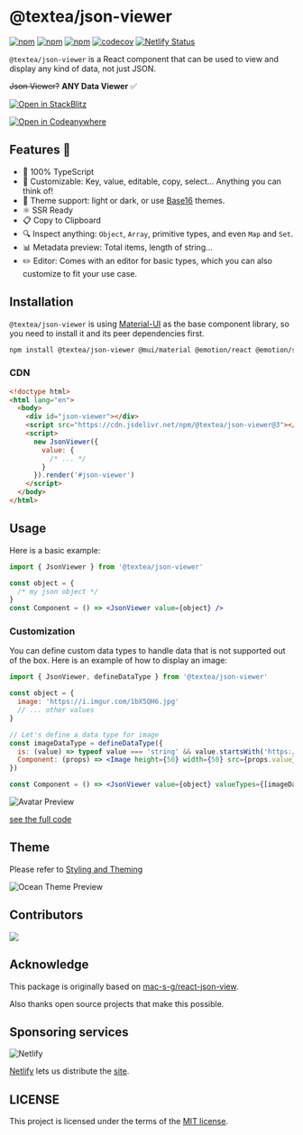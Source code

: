 # @textea/json-viewer

[![npm](https://img.shields.io/npm/v/@textea/json-viewer)](https://www.npmjs.com/package/@textea/json-viewer)
[![npm](https://img.shields.io/npm/dm/@textea/json-viewer.svg)](https://www.npmjs.com/package/@textea/json-viewer)
[![npm](https://img.shields.io/npm/l/@textea/json-viewer)](https://github.com/TexteaInc/json-viewer/blob/main/LICENSE)
[![codecov](https://codecov.io/gh/TexteaInc/json-viewer/branch/main/graph/badge.svg?token=r32mzVhrRl)](https://codecov.io/gh/TexteaInc/json-viewer)
[![Netlify Status](https://api.netlify.com/api/v1/badges/c2aa0ee1-979b-4512-85d2-f27e63897df0/deploy-status)](https://viewer.textea.io)

`@textea/json-viewer` is a React component that can be used to view and display any kind of data, not just JSON.

~~Json Viewer?~~
**ANY Data Viewer** ✅

[![Open in StackBlitz](https://developer.stackblitz.com/img/open_in_stackblitz.svg)](https://stackblitz.com/edit/textea-json-viewer-v3-b4wgxq?file=pages%2Findex.js)

[![Open in Codeanywhere](https://codeanywhere.com/img/open-in-codeanywhere-btn.svg)](https://app.codeanywhere.com/#https://github.com/TexteaInc/json-viewer)

## Features 🚀

- 🦾 100% TypeScript
- 🎨 Customizable: Key, value, editable, copy, select... Anything you can think of!
- 🌈 Theme support: light or dark, or use [Base16](https://github.com/chriskempson/base16) themes.
- ⚛️ SSR Ready
- 📋 Copy to Clipboard
- 🔍 Inspect anything: `Object`, `Array`, primitive types, and even `Map` and `Set`.
- 📊 Metadata preview: Total items, length of string...
- ✏️ Editor: Comes with an editor for basic types, which you can also customize to fit your use case.

## Installation

`@textea/json-viewer` is using [Material-UI](https://mui.com/) as the base component library, so you need to install it and its peer dependencies first.

```sh
npm install @textea/json-viewer @mui/material @emotion/react @emotion/styled
```

### CDN

```html
<!doctype html>
<html lang="en">
  <body>
    <div id="json-viewer"></div>
    <script src="https://cdn.jsdelivr.net/npm/@textea/json-viewer@3"></script>
    <script>
      new JsonViewer({
        value: {
          /* ... */
        }
      }).render('#json-viewer')
    </script>
  </body>
</html>
```

## Usage

Here is a basic example:

```jsx
import { JsonViewer } from '@textea/json-viewer'

const object = {
  /* my json object */
}
const Component = () => <JsonViewer value={object} />
```

### Customization

You can define custom data types to handle data that is not supported out of the box. Here is an example of how to display an image:

```jsx
import { JsonViewer, defineDataType } from '@textea/json-viewer'

const object = {
  image: 'https://i.imgur.com/1bX5QH6.jpg'
  // ... other values
}

// Let's define a data type for image
const imageDataType = defineDataType({
  is: (value) => typeof value === 'string' && value.startsWith('https://i.imgur.com'),
  Component: (props) => <Image height={50} width={50} src={props.value} alt={props.value} />
})

const Component = () => <JsonViewer value={object} valueTypes={[imageDataType]} />
```

![Avatar Preview](public/avatar-preview.png)

[see the full code](docs/pages/full/index.tsx)

## Theme

Please refer to [Styling and Theming](https://viewer.textea.io/how-to/styling)

![Ocean Theme Preview](public/ocean-theme.png)

## Contributors

<a href="https://github.com/TexteaInc/json-viewer/graphs/contributors"><img src="https://opencollective.com/json-viewer/contributors.svg?width=890&button=false" /></a>

## Acknowledge

This package is originally based on [mac-s-g/react-json-view](https://github.com/mac-s-g/react-json-view).

Also thanks open source projects that make this possible.

## Sponsoring services

![Netlify](https://www.netlify.com/v3/img/components/full-logo-light.svg)

[Netlify](https://www.netlify.com/) lets us distribute the [site](https://viewer.textea.io).

## LICENSE

This project is licensed under the terms of the [MIT license](LICENSE).
